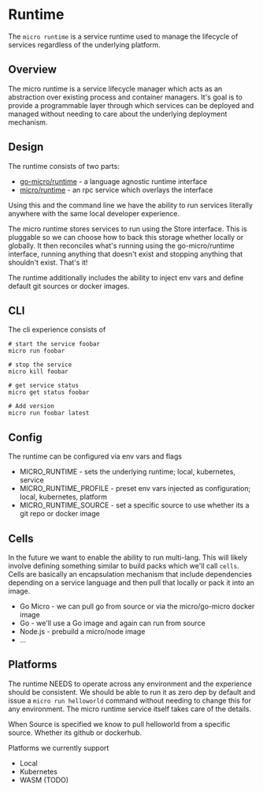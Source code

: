 # Runtime

The `micro runtime` is a service runtime used to manage the lifecycle of services regardless of the underlying platform.

## Overview

The micro runtime is a service lifecycle manager which acts as an abstraction over existing process and container managers. 
It's goal is to provide a programmable layer through which services can be deployed and managed without needing to 
care about the underlying deployment mechanism.

## Design

The runtime consists of two parts:

- [go-micro/runtime](https://github.com/micro/go-micro/tree/master/runtime) - a language agnostic runtime interface
- [micro/runtime](https://github.com/micro-community/micro/tree/master/runtime) - an rpc service which overlays the interface

Using this and the command line we have the ability to run services literally anywhere with the same local developer experience.

The micro runtime stores services to run using the Store interface. This is pluggable so we can choose how to back this storage 
whether locally or globally. It then reconciles what's running using the go-micro/runtime interface, running anything that 
doesn't exist and stopping anything that shouldn't exist. That's it!

The runtime additionally includes the ability to inject env vars and define default git sources or docker images.

## CLI

The cli experience consists of

```
# start the service foobar
micro run foobar

# stop the service
micro kill foobar

# get service status
micro get status foobar

# Add version
micro run foobar latest
```

## Config

The runtime can be configured via env vars and flags

- MICRO_RUNTIME - sets the underlying runtime; local, kubernetes, service
- MICRO_RUNTIME_PROFILE - preset env vars injected as configuration; local, kubernetes, platform
- MICRO_RUNTIME_SOURCE - set a specific source to use whether its a git repo or docker image

## Cells

In the future we want to enable the ability to run multi-lang. This will likely involve defining something 
similar to build packs which we'll call `cells`. Cells are basically an encapsulation mechanism 
that include dependencies depending on a service language and then pull that locally or pack it into 
an image. 

- Go Micro - we can pull go from source or via the micro/go-micro docker image
- Go - we'll use a Go image and again can run from source
- Node.js - prebuild a micro/node image
- ...

## Platforms

The runtime NEEDS to operate across any environment and the experience should be consistent. We should be 
able to run it as zero dep by default and issue a `micro run helloworld` command without needing to change 
this for any environment. The micro runtime service itself takes care of the details. 

When Source is specified we know to pull helloworld from a specific source. Whether its github or dockerhub.

Platforms we currently support

- Local
- Kubernetes
- WASM (TODO)
